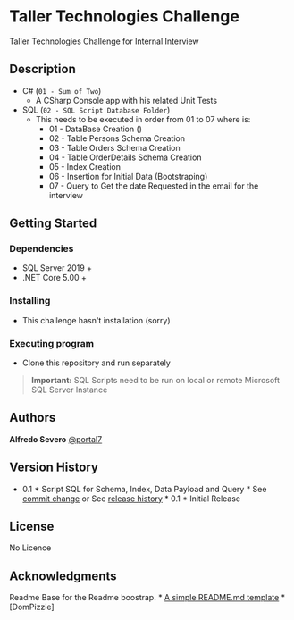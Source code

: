 
# Taller Technologies Challenge
 Taller Technologies Challenge  for Internal Interview
 
 ## Description

 * C#  (`01 - Sum of Two`)
	 * A CSharp Console app with his related Unit Tests
* SQL   (`02 - SQL Script Database Folder`)
	* This needs to be executed in order from 01 to 07 where is:
		* 01 - DataBase Creation ()
		* 02 - Table Persons Schema Creation
		* 03 - Table Orders Schema Creation
		* 04 - Table OrderDetails Schema Creation
		* 05 - Index Creation
		* 06 - Insertion for Initial Data (Bootstraping)
		* 07 - Query to Get the date Requested in the email for the interview

 ## Getting Started
 ### Dependencies
 * SQL Server 2019 + 
 * .NET Core 5.00 +
 ### Installing
 * This challenge hasn't installation (sorry)
 ### Executing program
 * Clone this repository and run separately

> **Important:** SQL Scripts need to be run on local or remote Microsoft SQL Server Instance

 ## Authors
**Alfredo Severo**  [@portal7](https://twitter.com/alfredosevero)

 ## Version History
 * 0.1 * Script SQL for Schema, Index, Data Payload and Query * See [commit change]() or See [release history]() * 0.1 * Initial Release
 ## License
No Licence

 ## Acknowledgments
Readme Base for the Readme boostrap. * [A simple README.md template](https://gist.github.com/DomPizzie/7a5ff55ffa9081f2de27c315f5018afc) * [DomPizzie]
